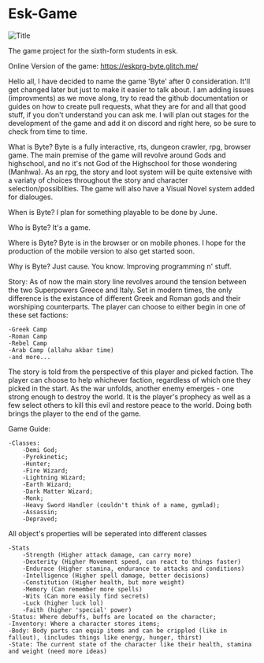 # Esk-Game

![Title](source/assets/main.png?raw=true "Title")

The game project for the sixth-form students in esk.

Online Version of the game: https://eskprg-byte.glitch.me/

Hello all, I have decided to name the game 'Byte' after 0 consideration. It'll get changed later but just to make it easier to talk about.
I am adding issues (improvments) as we move along, try to read the github documentation or guides on how to create pull requests, what they are for and all that good stuff, if you don't understand you can ask me. I will plan out stages for the development of the game and add it on discord and right here, so be sure to check from time to time. 

What is Byte?
Byte is a fully interactive, rts, dungeon crawler, rpg, browser game. The main premise of the game will revolve around Gods and highschool, and no it's not God of the Highschool for those wondering (Manhwa). As an rpg, the story and loot system will be quite extensive with a variaty of choices throughout the story and character selection/possiblities. The game will also have a Visual Novel system added for dialouges.

When is Byte?
I plan for something playable to be done by June.

Who is Byte?
It's a game.

Where is Byte?
Byte is in the browser or on mobile phones. I hope for the production of the mobile version to also get started soon.

Why is Byte?
Just cause. You know. Improving programming n' stuff.

Story:
As of now the main story line revolves around the tension between the two Superpowers Greece and Italy. Set in modern times, the only difference is the existance of different Greek and Roman gods and their worshiping counterparts. The player can choose to either begin in one of these set factions:
    
    -Greek Camp
    -Roman Camp
    -Rebel Camp
    -Arab Camp (allahu akbar time)
    -and more...
The story is told from the perspective of this player and picked faction. The player can choose to help whichever faction, regardless of which one they picked in the start. As the war unfolds, another enemy emerges - one strong enough to destroy the world. It is the player's prophecy as well as a few select others to kill this evil and restore peace to the world. Doing both brings the player to the end of the game.

Game Guide: 

    -Classes:
        -Demi God;
        -Pyrokinetic;
        -Hunter;
        -Fire Wizard;
        -Lightning Wizard;
        -Earth Wizard;
        -Dark Matter Wizard;
        -Monk;
        -Heavy Sword Handler (couldn't think of a name, gymlad);
        -Assassin;
        -Depraved;


All object's properties will be seperated into different classes

    -Stats
        -Strength (Higher attack damage, can carry more)
        -Dexterity (Higher Movement speed, can react to things faster)
        -Endurace (Higher stamina, endurance to attacks and conditions)
        -Intelligence (Higher spell damage, better decisions) 
        -Constitution (Higher health, but more weight)
        -Memory (Can remember more spells)
        -Wits (Can more easily find secrets)
        -Luck (higher luck lol)
        -Faith (higher 'special' power)
    -Status: Where debuffs, buffs are located on the character;
    -Inventory: Where a character stores items;
    -Body: Body parts can equip items and can be crippled (like in fallout), (includes things like energy, hunger, thirst)
    -State: The current state of the character like their health, stamina and weight (need more ideas)
